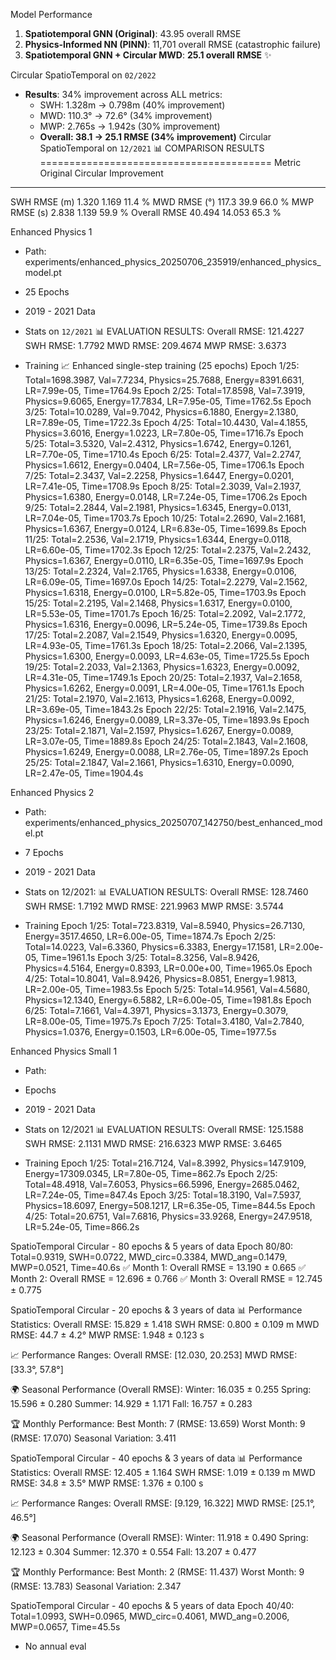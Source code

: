 Model Performance


1. **Spatiotemporal GNN (Original)**: 43.95 overall RMSE
2. **Physics-Informed NN (PINN)**: 11,701 overall RMSE (catastrophic failure)
3. **Spatiotemporal GNN + Circular MWD**: **25.1 overall RMSE** ✨

Circular SpatioTemporal on `02/2022`
- **Results**: 34% improvement across ALL metrics:
  - SWH: 1.328m → 0.798m (40% improvement)
  - MWD: 110.3° → 72.6° (34% improvement) 
  - MWP: 2.765s → 1.942s (30% improvement)
  - **Overall: 38.1 → 25.1 RMSE (34% improvement)**
Circular SpatioTemporal on `12/2021`
📊 COMPARISON RESULTS
========================================
Metric          Original        Circular        Improvement    
------------------------------------------------------------
SWH RMSE (m)    1.320           1.169           11.4           %
MWD RMSE (°)    117.3           39.9            66.0           %
MWP RMSE (s)    2.838           1.139           59.9           %
Overall RMSE    40.494          14.053          65.3           %

Enhanced Physics 1
- Path: experiments/enhanced_physics_20250706_235919/enhanced_physics_model.pt
- 25 Epochs
- 2019 - 2021 Data
- Stats on `12/2021`
📊 EVALUATION RESULTS:
   Overall RMSE: 121.4227
   SWH RMSE: 1.7792
   MWD RMSE: 209.4674
   MWP RMSE: 3.6373

- Training
📈 Enhanced single-step training (25 epochs)
Epoch  1/25: Total=1698.3987, Val=7.7234, Physics=25.7688, Energy=8391.6631, LR=7.99e-05, Time=1764.9s
Epoch  2/25: Total=17.8598, Val=7.3919, Physics=9.6065, Energy=17.7834, LR=7.95e-05, Time=1762.5s
Epoch  3/25: Total=10.0289, Val=9.7042, Physics=6.1880, Energy=2.1380, LR=7.89e-05, Time=1722.3s
Epoch  4/25: Total=10.4430, Val=4.1855, Physics=3.6016, Energy=1.0223, LR=7.80e-05, Time=1716.7s
Epoch  5/25: Total=3.5320, Val=2.4312, Physics=1.6742, Energy=0.1261, LR=7.70e-05, Time=1710.4s
Epoch  6/25: Total=2.4377, Val=2.2747, Physics=1.6612, Energy=0.0404, LR=7.56e-05, Time=1706.1s
Epoch  7/25: Total=2.3437, Val=2.2258, Physics=1.6447, Energy=0.0201, LR=7.41e-05, Time=1708.9s
Epoch  8/25: Total=2.3039, Val=2.1937, Physics=1.6380, Energy=0.0148, LR=7.24e-05, Time=1706.2s
Epoch  9/25: Total=2.2844, Val=2.1981, Physics=1.6345, Energy=0.0131, LR=7.04e-05, Time=1703.7s
Epoch 10/25: Total=2.2690, Val=2.1681, Physics=1.6367, Energy=0.0124, LR=6.83e-05, Time=1699.8s
Epoch 11/25: Total=2.2536, Val=2.1719, Physics=1.6344, Energy=0.0118, LR=6.60e-05, Time=1702.3s
Epoch 12/25: Total=2.2375, Val=2.2432, Physics=1.6367, Energy=0.0110, LR=6.35e-05, Time=1697.9s
Epoch 13/25: Total=2.2324, Val=2.1765, Physics=1.6338, Energy=0.0106, LR=6.09e-05, Time=1697.0s
Epoch 14/25: Total=2.2279, Val=2.1562, Physics=1.6318, Energy=0.0100, LR=5.82e-05, Time=1703.9s
Epoch 15/25: Total=2.2195, Val=2.1468, Physics=1.6317, Energy=0.0100, LR=5.53e-05, Time=1701.7s
Epoch 16/25: Total=2.2092, Val=2.1772, Physics=1.6316, Energy=0.0096, LR=5.24e-05, Time=1739.8s
Epoch 17/25: Total=2.2087, Val=2.1549, Physics=1.6320, Energy=0.0095, LR=4.93e-05, Time=1761.3s
Epoch 18/25: Total=2.2066, Val=2.1395, Physics=1.6300, Energy=0.0093, LR=4.63e-05, Time=1725.5s
Epoch 19/25: Total=2.2033, Val=2.1363, Physics=1.6323, Energy=0.0092, LR=4.31e-05, Time=1749.1s
Epoch 20/25: Total=2.1937, Val=2.1658, Physics=1.6262, Energy=0.0091, LR=4.00e-05, Time=1761.1s
Epoch 21/25: Total=2.1970, Val=2.1613, Physics=1.6268, Energy=0.0092, LR=3.69e-05, Time=1843.2s
Epoch 22/25: Total=2.1916, Val=2.1475, Physics=1.6246, Energy=0.0089, LR=3.37e-05, Time=1893.9s
Epoch 23/25: Total=2.1871, Val=2.1597, Physics=1.6267, Energy=0.0089, LR=3.07e-05, Time=1889.8s
Epoch 24/25: Total=2.1843, Val=2.1608, Physics=1.6249, Energy=0.0088, LR=2.76e-05, Time=1897.2s
Epoch 25/25: Total=2.1847, Val=2.1661, Physics=1.6310, Energy=0.0090, LR=2.47e-05, Time=1904.4s

Enhanced Physics 2
- Path: experiments/enhanced_physics_20250707_142750/best_enhanced_model.pt
- 7 Epochs
- 2019 - 2021 Data
- Stats on 12/2021: 
📊 EVALUATION RESULTS:
   Overall RMSE: 128.7460
   SWH RMSE: 1.7192
   MWD RMSE: 221.9963
   MWP RMSE: 3.5744

- Training 
Epoch  1/25: Total=723.8319, Val=8.5940, Physics=26.7130, Energy=3517.4650, LR=6.00e-05, Time=1874.7s
Epoch  2/25: Total=14.0223, Val=6.3360, Physics=6.3383, Energy=17.1581, LR=2.00e-05, Time=1961.1s
Epoch  3/25: Total=8.3256, Val=8.9426, Physics=4.5164, Energy=0.8393, LR=0.00e+00, Time=1965.0s
Epoch  4/25: Total=10.8041, Val=8.9426, Physics=8.0851, Energy=1.9813, LR=2.00e-05, Time=1983.5s
Epoch  5/25: Total=14.9561, Val=4.5680, Physics=12.1340, Energy=6.5882, LR=6.00e-05, Time=1981.8s
Epoch  6/25: Total=7.1661, Val=4.3971, Physics=3.1373, Energy=0.3079, LR=8.00e-05, Time=1975.7s
Epoch  7/25: Total=3.4180, Val=2.7840, Physics=1.0376, Energy=0.1503, LR=6.00e-05, Time=1977.5s

Enhanced Physics Small 1
- Path:
- Epochs
- 2019 - 2021 Data
- Stats on 12/2021
📊 EVALUATION RESULTS:
   Overall RMSE: 125.1588
   SWH RMSE: 2.1131
   MWD RMSE: 216.6323
   MWP RMSE: 3.6465

- Training
Epoch  1/25: Total=216.7124, Val=8.3992, Physics=147.9109, Energy=17309.0345, LR=7.80e-05, Time=862.7s
Epoch  2/25: Total=48.4918, Val=7.6053, Physics=66.5996, Energy=2685.0462, LR=7.24e-05, Time=847.4s
Epoch  3/25: Total=18.3190, Val=7.5937, Physics=18.6097, Energy=508.1217, LR=6.35e-05, Time=844.5s
Epoch  4/25: Total=20.6751, Val=7.6816, Physics=33.9268, Energy=247.9518, LR=5.24e-05, Time=866.2s


SpatioTemporal Circular - 80 epochs & 5 years of data
Epoch 80/80: Total=0.9319, SWH=0.0722, MWD_circ=0.3384, MWD_ang=0.1479, MWP=0.0521, Time=40.6s
✅ Month 1: Overall RMSE = 13.190 ± 0.665
✅ Month 2: Overall RMSE = 12.696 ± 0.766
✅ Month 3: Overall RMSE = 12.745 ± 0.775

SpatioTemporal Circular - 20 epochs & 3 years of data
📊 Performance Statistics:
   Overall RMSE: 15.829 ± 1.418
   SWH RMSE: 0.800 ± 0.109 m
   MWD RMSE: 44.7 ± 4.2°
   MWP RMSE: 1.948 ± 0.123 s

📈 Performance Ranges:
   Overall RMSE: [12.030, 20.253]
   MWD RMSE: [33.3°, 57.8°]

🌍 Seasonal Performance (Overall RMSE):
   Winter: 16.035 ± 0.255
   Spring: 15.596 ± 0.280
   Summer: 14.929 ± 1.171
   Fall: 16.757 ± 0.283

🏆 Monthly Performance:
   Best Month: 7 (RMSE: 13.659)
   Worst Month: 9 (RMSE: 17.070)
   Seasonal Variation: 3.411

SpatioTemporal Circular - 40 epochs & 3 years of data
📊 Performance Statistics:
   Overall RMSE: 12.405 ± 1.164
   SWH RMSE: 1.019 ± 0.139 m
   MWD RMSE: 34.8 ± 3.5°
   MWP RMSE: 1.376 ± 0.100 s

📈 Performance Ranges:
   Overall RMSE: [9.129, 16.322]
   MWD RMSE: [25.1°, 46.5°]

🌍 Seasonal Performance (Overall RMSE):
   Winter: 11.918 ± 0.490
   Spring: 12.123 ± 0.304
   Summer: 12.370 ± 0.554
   Fall: 13.207 ± 0.477

🏆 Monthly Performance:
   Best Month: 2 (RMSE: 11.437)
   Worst Month: 9 (RMSE: 13.783)
   Seasonal Variation: 2.347

SpatioTemporal Circular - 40 epochs & 5 years of data
Epoch 40/40: Total=1.0993, SWH=0.0965, MWD_circ=0.4061, MWD_ang=0.2006, MWP=0.0657, Time=45.5s
- No annual eval